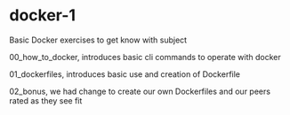 # docker-1
Basic Docker exercises to get know with subject

00_how_to_docker, introduces basic cli commands to operate with docker

01_dockerfiles, introduces basic use and creation of Dockerfile

02_bonus, we had change to create our own Dockerfiles and our peers rated as they see fit
